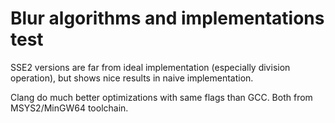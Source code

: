 # Blur algorithms and implementations test

 SSE2 versions are far from ideal implementation (especially division operation), but shows nice results in naive implementation.

 Clang do much better optimizations with same flags than GCC. Both from MSYS2/MinGW64 toolchain.
